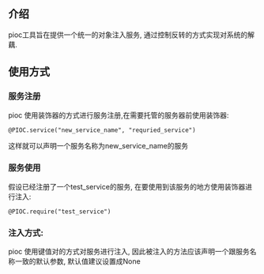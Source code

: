 ## 介绍
pioc工具旨在提供一个统一的对象注入服务, 通过控制反转的方式实现对系统的解藕.

## 使用方式

### 服务注册

pioc 使用装饰器的方式进行服务注册,在需要托管的服务器前使用装饰器:

```@PIOC.service("new_service_name", "requried_service")```

这样就可以声明一个服务名称为new_service_name的服务

### 服务使用

假设已经注册了一个test_service的服务, 在要使用到该服务的地方使用装饰器进行注入:

```@PIOC.require("test_service")```

### 注入方式:

pioc 使用键值对的方式对服务进行注入, 因此被注入的方法应该声明一个跟服务名称一致的默认参数, 默认值建议设置成None
